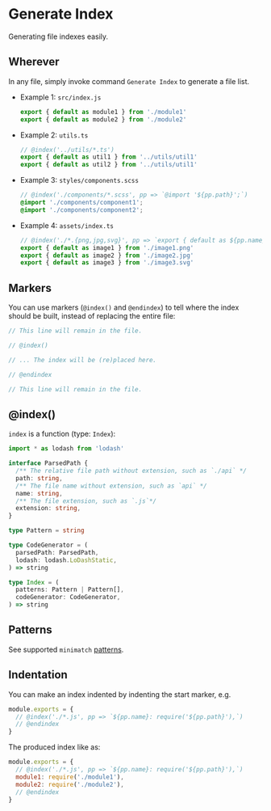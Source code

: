 # Generate Index

Generating file indexes easily.

## Wherever

In any file, simply invoke command `Generate Index` to generate a file list.

- Example 1: `src/index.js`

  ```js
  export { default as module1 } from './module1'
  export { default as module2 } from './module2'
  ```

- Example 2: `utils.ts`

  ```js
  // @index('../utils/*.ts')
  export { default as util1 } from '../utils/util1'
  export { default as util2 } from '../utils/util1'
  ```

- Example 3: `styles/components.scss`

  ```scss
  // @index('./components/*.scss', pp => `@import '${pp.path}';`)
  @import './components/component1';
  @import './components/component2';
  ```

- Example 4: `assets/index.ts`

  ```js
  // @index('./*.{png,jpg,svg}', pp => `export { default as ${pp.name} } from '${pp.path}${pp.extension}'`)
  export { default as image1 } from './image1.png'
  export { default as image2 } from './image2.jpg'
  export { default as image3 } from './image3.svg'
  ```

## Markers

You can use markers (`@index()` and `@endindex`) to tell where the index should be built, instead of replacing the entire file:

```js
// This line will remain in the file.

// @index()

// ... The index will be (re)placed here.  

// @endindex

// This line will remain in the file.
```

## @index()

`index` is a function (type: `Index`):

```ts
import * as lodash from 'lodash'

interface ParsedPath {
  /** The relative file path without extension, such as `./api` */
  path: string,
  /** The file name without extension, such as `api` */
  name: string,
  /** The file extension, such as `.js`*/
  extension: string,
}

type Pattern = string

type CodeGenerator = (
  parsedPath: ParsedPath,
  lodash: lodash.LoDashStatic,
) => string

type Index = (
  patterns: Pattern | Pattern[],
  codeGenerator: CodeGenerator,
) => string
```

## Patterns

See supported `minimatch` [patterns](https://github.com/isaacs/minimatch#usage).

## Indentation

You can make an index indented by indenting the start marker, e.g.

```js
module.exports = {
  // @index('./*.js', pp => `${pp.name}: require('${pp.path}'),`)
  // @endindex
}
```

The produced index like as:

```js
module.exports = {
  // @index('./*.js', pp => `${pp.name}: require('${pp.path}'),`)
  module1: require('./module1'),
  module2: require('./module2'),
  // @endindex
}
```